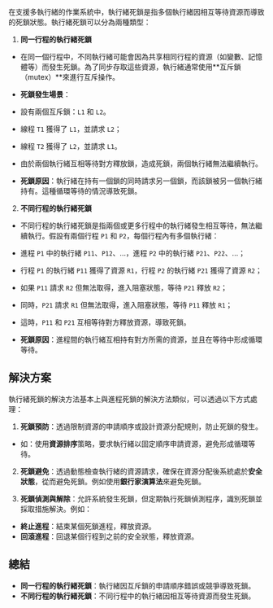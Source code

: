 在支援多執行緒的作業系統中，執行緒死鎖是指多個執行緒因相互等待資源而導致的死鎖狀態。執行緒死鎖可以分為兩種類型：

1. **同一行程的執行緒死鎖**
 - 在同一個行程中，不同執行緒可能會因為共享相同行程的資源（如變數、記憶體等）而發生死鎖。為了同步存取這些資源，執行緒通常使用**互斥鎖（mutex）**來進行互斥操作。
 - **死鎖發生場景**：
 - 設有兩個互斥鎖：`L1` 和 `L2`。
 - 線程 `T1` 獲得了 `L1`，並請求 `L2`；
 - 線程 `T2` 獲得了 `L2`，並請求 `L1`。
 - 由於兩個執行緒互相等待對方釋放鎖，造成死鎖，兩個執行緒無法繼續執行。

 - **死鎖原因**：執行緒在持有一個鎖的同時請求另一個鎖，而該鎖被另一個執行緒持有。這種循環等待的情況導致死鎖。

2. **不同行程的執行緒死鎖**
 - 不同行程的執行緒死鎖是指兩個或更多行程中的執行緒發生相互等待，無法繼續執行。假設有兩個行程 `P1` 和 `P2`，每個行程內有多個執行緒：
 - 進程 `P1` 中的執行緒 `P11`、`P12`、...，進程 `P2` 中的執行緒 `P21`、`P22`、...；
 - 行程 `P1` 的執行緒 `P11` 獲得了資源 `R1`，行程 `P2` 的執行緒 `P21` 獲得了資源 `R2`；
 - 如果 `P11` 請求 `R2` 但無法取得，進入阻塞狀態，等待 `P21` 釋放 `R2`；
 - 同時，`P21` 請求 `R1` 但無法取得，進入阻塞狀態，等待 `P11` 釋放 `R1`；
 - 這時，`P11` 和 `P21` 互相等待對方釋放資源，導致死鎖。

 - **死鎖原因**：進程間的執行緒互相持有對方所需的資源，並且在等待中形成循環等待。

## 解決方案
執行緒死鎖的解決方法基本上與進程死鎖的解決方法類似，可以透過以下方式處理：

1. **死鎖預防**：透過限制資源的申請順序或設計資源分配規則，防止死鎖的發生。
 - 如：使用**資源排序**策略，要求執行緒以固定順序申請資源，避免形成循環等待。

2. **死鎖避免**：透過動態檢查執行緒的資源請求，確保在資源分配後系統處於**安全狀態**，從而避免死鎖。例如使用**銀行家演算法**來避免死鎖。

3. **死鎖偵測與解除**：允許系統發生死鎖，但定期執行死鎖偵測程序，識別死鎖並採取措施解決。例如：
 - **終止進程**：結束某個死鎖進程，釋放資源。
 - **回滾進程**：回退某個行程到之前的安全狀態，釋放資源。

## 總結
- **同一行程的執行緒死鎖**：執行緒因互斥鎖的申請順序錯誤或競爭導致死鎖。
- **不同行程的執行緒死鎖**：不同行程中的執行緒因相互等待資源而發生死鎖。